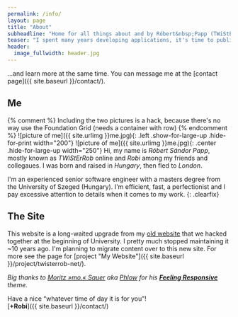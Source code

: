 ```yaml
---
permalink: /info/
layout: page
title: "About"
subheadline: "Home for all things about and by Róbert&nbsp;Papp (TWiStErRob)."
teaser: "I spent many years developing applications, it's time to publish..."
header:
  image_fullwidth: header.jpg
---
```

...and learn more at the same time. You can message me at the [contact page]({{ site.baseurl }}/contact/).


## Me

{% comment %} Including the two pictures is a hack, because there's no way use the Foundation Grid (needs a container with row) {% endcomment %}
![picture of me]({{ site.urlimg }}me.jpg){: .left .show-for-large-up .hide-for-print width="200"}
![picture of me]({{ site.urlimg }}me.jpg){: .center .hide-for-large-up width="250"}
Hi, my name is *Róbert&nbsp;Sándor&nbsp;Papp*, mostly known as *TWiStErRob* online and *Robi* among my friends and collegaues. I was born and raised in *Hungary*, then fled to *London*.

I'm an experienced senior&nbsp;software&nbsp;engineer with a masters degree from the University&nbsp;of Szeged&nbsp;(Hungary). I'm efficient, fast, a perfectionist and I pay excessive attention to details when it comes to my work.
{: .clearfix}


## The Site

This website is a long-waited upgrade from my [old website](https://twisterrob.uw.hu) that we hacked together at the beginning of University. I pretty much stopped maintaining it ~10 years ago. I'm planning to migrate content over to this new site. For more see the page for [project "My Website"]({{ site.baseurl }}/project/twisterrob-net/).

*Big thanks to [Moritz&nbsp;»mo.«&nbsp;Sauer](https://sauer.io) aka [Phlow](https://phlow.de/) for his [**Feeling&nbsp;Responsive**](https://phlow.github.io/feeling-responsive/) theme.*


Have a nice <q>whatever time of day it is for you</q>!  
[**+Robi**]({{ site.baseurl }}/contact/)

